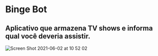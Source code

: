 # Binge Bot

## Aplicativo que armazena TV shows e informa qual você deveria assistir.

![Screen Shot 2021-06-02 at 10 52 02](https://user-images.githubusercontent.com/10690387/120493566-74ab7500-c391-11eb-84b8-858a6f550ca8.png)
